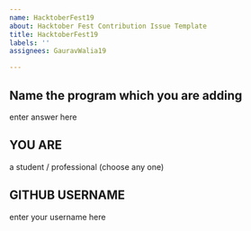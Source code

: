 ```yaml
---
name: HacktoberFest19
about: Hacktober Fest Contribution Issue Template
title: HacktoberFest19
labels: ''
assignees: GauravWalia19

---
```


## Name the program which you are adding

enter answer here

## YOU ARE

a student / professional (choose any one)

## GITHUB USERNAME

enter your username here
